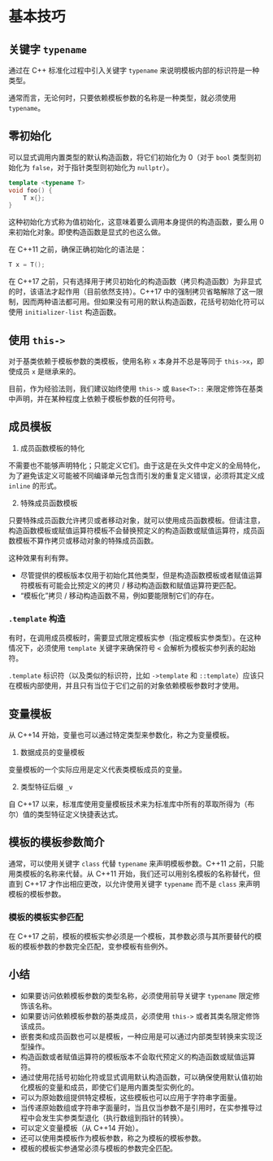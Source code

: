 # 基本技巧

## 关键字 `typename`

通过在 C++ 标准化过程中引入关键字 `typename` 来说明模板内部的标识符是一种类型。

通常而言，无论何时，只要依赖模板参数的名称是一种类型，就必须使用 `typename`。

## 零初始化

可以显式调用内置类型的默认构造函数，将它们初始化为 0（对于 `bool` 类型则初始化为 `false`，对于指针类型则初始化为 `nullptr`）。

```c++
template <typename T>
void foo() {
    T x{};
}
```

这种初始化方式称为值初始化，这意味着要么调用本身提供的构造函数，要么用 0 来初始化对象。即使构造函数是显式的也这么做。

在 C++11 之前，确保正确初始化的语法是：

```c++
T x = T();
```

在 C++17 之前，只有选择用于拷贝初始化的构造函数（拷贝构造函数）为非显式的时，该语法才起作用（目前依然支持）。C++17 中的强制拷贝省略解除了这一限制，因而两种语法都可用。但如果没有可用的默认构造函数，花括号初始化符可以使用 `initializer-list` 构造函数。

## 使用 `this->`

对于基类依赖于模板参数的类模板，使用名称 `x` 本身并不总是等同于 `this->x`，即使成员 `x` 是继承来的。

目前，作为经验法则，我们建议始终使用 `this->` 或 `Base<T>::` 来限定修饰在基类中声明，并在某种程度上依赖于模板参数的任何符号。

## 成员模板

1. 成员函数模板的特化

不需要也不能够声明特化；只能定义它们。由于这是在头文件中定义的全局特化，为了避免该定义可能被不同编译单元包含而引发的重复定义错误，必须将其定义成 `inline` 的形式。

2. 特殊成员函数模板

只要特殊成员函数允许拷贝或者移动对象，就可以使用成员函数模板。但请注意，构造函数模板或赋值运算符模板不会替换预定义的构造函数或赋值运算符，成员函数模板不算作拷贝或移动对象的特殊成员函数。

这种效果有利有弊。

- 尽管提供的模板版本仅用于初始化其他类型，但是构造函数模板或者赋值运算符模板有可能会比预定义的拷贝 / 移动构造函数和赋值运算符更匹配。
- “模板化”拷贝 / 移动构造函数不易，例如要能限制它们的存在。

### `.template` 构造

有时，在调用成员模板时，需要显式限定模板实参（指定模板实参类型）。在这种情况下，必须使用 `template` 关键字来确保符号 `<` 会解析为模板实参列表的起始符。

`.template` 标识符（以及类似的标识符，比如 `->template` 和 `::template`）应该只在模板内部使用，并且只有当位于它们之前的对象依赖模板参数时才使用。

## 变量模板

从 C++14 开始，变量也可以通过特定类型来参数化，称之为变量模板。

1. 数据成员的变量模板

变量模板的一个实际应用是定义代表类模板成员的变量。

2. 类型特征后缀 `_v`

自 C++17 以来，标准库使用变量模板技术来为标准库中所有的萃取所得为（布尔）值的类型特征定义快捷表达式。

## 模板的模板参数简介

通常，可以使用关键字 `class` 代替 `typename` 来声明模板参数。C++11 之前，只能用类模板的名称来代替。从 C++11 开始，我们还可以用别名模板的名称替代，但直到 C++17 才作出相应更改，以允许使用关键字 `typename` 而不是 `class` 来声明模板的模板参数。

### 模板的模板实参匹配

在 C++17 之前，模板的模板实参必须是一个模板，其参数必须与其所要替代的模板的模板参数的参数完全匹配，变参模板有些例外。

## 小结

- 如果要访问依赖模板参数的类型名称，必须使用前导关键字 `typename` 限定修饰该名称。
- 如果要访问依赖模板参数的基类成员，必须使用 `this->` 或者其类名限定修饰该成员。
- 嵌套类和成员函数也可以是模板，一种应用是可以通过内部类型转换来实现泛型操作。
- 构造函数或者赋值运算符的模板版本不会取代预定义的构造函数或赋值运算符。
- 通过使用花括号初始化符或显式调用默认构造函数，可以确保使用默认值初始化模板的变量和成员，即使它们是用内置类型实例化的。
- 可以为原始数组提供特定模板，这些模板也可以应用于字符串字面量。
- 当传递原始数组或字符串字面量时，当且仅当参数不是引用时，在实参推导过程中会发生实参类型退化（执行数组到指针的转换）。
- 可以定义变量模板（从 C++14 开始）。
- 还可以使用类模板作为模板参数，称之为模板的模板参数。
- 模板的模板实参通常必须与模板的参数完全匹配。
